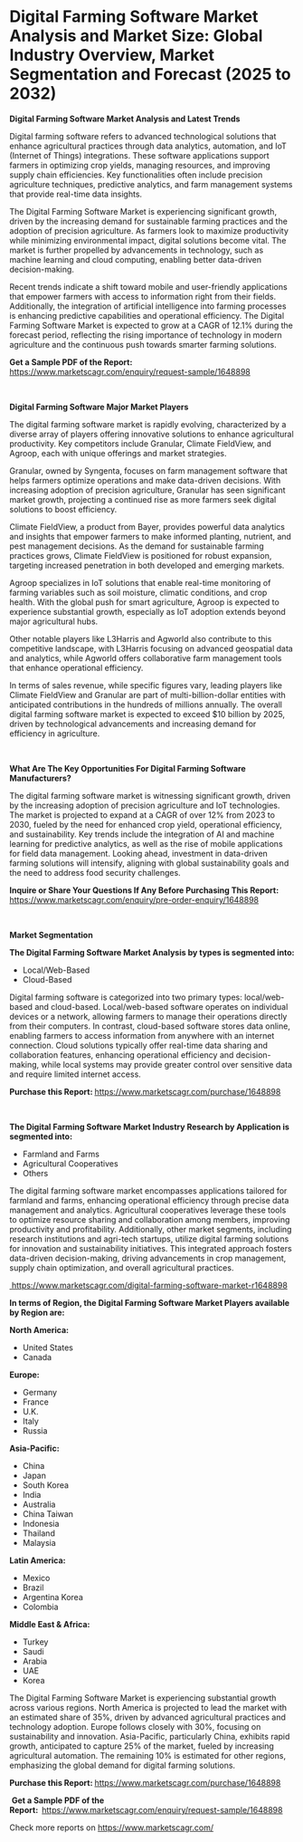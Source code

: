 <p><h1>Digital Farming Software Market Analysis and Market Size: Global Industry Overview, Market Segmentation and Forecast (2025 to 2032)</h1></p><p><strong>Digital Farming Software Market Analysis and Latest Trends</strong></p>
<p><p>Digital farming software refers to advanced technological solutions that enhance agricultural practices through data analytics, automation, and IoT (Internet of Things) integrations. These software applications support farmers in optimizing crop yields, managing resources, and improving supply chain efficiencies. Key functionalities often include precision agriculture techniques, predictive analytics, and farm management systems that provide real-time data insights.</p><p>The Digital Farming Software Market is experiencing significant growth, driven by the increasing demand for sustainable farming practices and the adoption of precision agriculture. As farmers look to maximize productivity while minimizing environmental impact, digital solutions become vital. The market is further propelled by advancements in technology, such as machine learning and cloud computing, enabling better data-driven decision-making.</p><p>Recent trends indicate a shift toward mobile and user-friendly applications that empower farmers with access to information right from their fields. Additionally, the integration of artificial intelligence into farming processes is enhancing predictive capabilities and operational efficiency. The Digital Farming Software Market is expected to grow at a CAGR of 12.1% during the forecast period, reflecting the rising importance of technology in modern agriculture and the continuous push towards smarter farming solutions.</p></p>
<p><strong>Get a Sample PDF of the Report:&nbsp;</strong> <a href="https://www.marketscagr.com/enquiry/request-sample/1648898?utm_campaign=2136&utm_medium=2&utm_source=Github&utm_content=ia&utm_term=09032025&utm_id=digital-farming-software">https://www.marketscagr.com/enquiry/request-sample/1648898</a></p>
<p>&nbsp;</p>
<p><strong>Digital Farming Software Major Market Players</strong></p>
<p><p>The digital farming software market is rapidly evolving, characterized by a diverse array of players offering innovative solutions to enhance agricultural productivity. Key competitors include Granular, Climate FieldView, and Agroop, each with unique offerings and market strategies.</p><p>Granular, owned by Syngenta, focuses on farm management software that helps farmers optimize operations and make data-driven decisions. With increasing adoption of precision agriculture, Granular has seen significant market growth, projecting a continued rise as more farmers seek digital solutions to boost efficiency. </p><p>Climate FieldView, a product from Bayer, provides powerful data analytics and insights that empower farmers to make informed planting, nutrient, and pest management decisions. As the demand for sustainable farming practices grows, Climate FieldView is positioned for robust expansion, targeting increased penetration in both developed and emerging markets.</p><p>Agroop specializes in IoT solutions that enable real-time monitoring of farming variables such as soil moisture, climatic conditions, and crop health. With the global push for smart agriculture, Agroop is expected to experience substantial growth, especially as IoT adoption extends beyond major agricultural hubs.</p><p>Other notable players like L3Harris and Agworld also contribute to this competitive landscape, with L3Harris focusing on advanced geospatial data and analytics, while Agworld offers collaborative farm management tools that enhance operational efficiency.</p><p>In terms of sales revenue, while specific figures vary, leading players like Climate FieldView and Granular are part of multi-billion-dollar entities with anticipated contributions in the hundreds of millions annually. The overall digital farming software market is expected to exceed $10 billion by 2025, driven by technological advancements and increasing demand for efficiency in agriculture.</p></p>
<p>&nbsp;</p>
<p><strong>What Are The Key Opportunities For Digital Farming Software Manufacturers?</strong></p>
<p><p>The digital farming software market is witnessing significant growth, driven by the increasing adoption of precision agriculture and IoT technologies. The market is projected to expand at a CAGR of over 12% from 2023 to 2030, fueled by the need for enhanced crop yield, operational efficiency, and sustainability. Key trends include the integration of AI and machine learning for predictive analytics, as well as the rise of mobile applications for field data management. Looking ahead, investment in data-driven farming solutions will intensify, aligning with global sustainability goals and the need to address food security challenges.</p></p>
<p><strong>Inquire or Share Your Questions If Any Before Purchasing This Report:</strong> <a href="https://www.marketscagr.com/enquiry/pre-order-enquiry/1648898?utm_campaign=2136&utm_medium=2&utm_source=Github&utm_content=ia&utm_term=09032025&utm_id=digital-farming-software">https://www.marketscagr.com/enquiry/pre-order-enquiry/1648898</a></p>
<p>&nbsp;</p>
<p><strong>Market Segmentation</strong></p>
<p><strong>The Digital Farming Software Market Analysis by types is segmented into:</strong></p>
<p><ul><li>Local/Web-Based</li><li>Cloud-Based</li></ul></p>
<p><p>Digital farming software is categorized into two primary types: local/web-based and cloud-based. Local/web-based software operates on individual devices or a network, allowing farmers to manage their operations directly from their computers. In contrast, cloud-based software stores data online, enabling farmers to access information from anywhere with an internet connection. Cloud solutions typically offer real-time data sharing and collaboration features, enhancing operational efficiency and decision-making, while local systems may provide greater control over sensitive data and require limited internet access.</p></p>
<p><strong>Purchase this Report:&nbsp;</strong><a href="https://www.marketscagr.com/purchase/1648898?utm_campaign=2136&utm_medium=2&utm_source=Github&utm_content=ia&utm_term=09032025&utm_id=digital-farming-software">https://www.marketscagr.com/purchase/1648898</a></p>
<p>&nbsp;</p>
<p><strong>The Digital Farming Software Market Industry Research by Application is segmented into:</strong></p>
<p><ul><li>Farmland and Farms</li><li>Agricultural Cooperatives</li><li>Others</li></ul></p>
<p><p>The digital farming software market encompasses applications tailored for farmland and farms, enhancing operational efficiency through precise data management and analytics. Agricultural cooperatives leverage these tools to optimize resource sharing and collaboration among members, improving productivity and profitability. Additionally, other market segments, including research institutions and agri-tech startups, utilize digital farming solutions for innovation and sustainability initiatives. This integrated approach fosters data-driven decision-making, driving advancements in crop management, supply chain optimization, and overall agricultural practices.</p></p>
<p><a href="https://www.marketscagr.com/digital-farming-software-market-r1648898?utm_campaign=2136&utm_medium=2&utm_source=Github&utm_content=ia&utm_term=09032025&utm_id=digital-farming-software">&nbsp;https://www.marketscagr.com/digital-farming-software-market-r1648898</a></p>
<p><strong>In terms of Region, the Digital Farming Software Market Players available by Region are:</strong></p>
<p>
    <p> <strong> North America: </strong>
        <ul>
            <li>United States</li>
            <li>Canada</li>
        </ul>
        </p> 
    <p> <strong> Europe: </strong>
        <ul>
            <li>Germany</li>
            <li>France</li>
            <li>U.K.</li>
            <li>Italy</li>
            <li>Russia</li>
        </ul>
        </p> 
    <p> <strong> Asia-Pacific: </strong>
        <ul>
            <li>China</li>
            <li>Japan</li>
            <li>South Korea</li>
            <li>India</li>
            <li>Australia</li>
            <li>China Taiwan</li>
            <li>Indonesia</li>
            <li>Thailand</li>
            <li>Malaysia</li>
        </ul>
        </p> 
    <p> <strong> Latin America: </strong>
        <ul>
            <li>Mexico</li>
            <li>Brazil</li>
            <li>Argentina Korea</li>
            <li>Colombia</li>
        </ul>
        </p> 
    <p> <strong> Middle East & Africa: </strong>
        <ul>
            <li>Turkey</li>
            <li>Saudi</li>
            <li>Arabia</li>
            <li>UAE</li>
            <li>Korea</li>
        </ul>
    </p>
    </p>
<p><p>The Digital Farming Software Market is experiencing substantial growth across various regions. North America is projected to lead the market with an estimated share of 35%, driven by advanced agricultural practices and technology adoption. Europe follows closely with 30%, focusing on sustainability and innovation. Asia-Pacific, particularly China, exhibits rapid growth, anticipated to capture 25% of the market, fueled by increasing agricultural automation. The remaining 10% is estimated for other regions, emphasizing the global demand for digital farming solutions.</p></p>
<p><strong>Purchase this Report: </strong><a href="https://www.marketscagr.com/purchase/1648898?utm_campaign=2136&utm_medium=2&utm_source=Github&utm_content=ia&utm_term=09032025&utm_id=digital-farming-software">https://www.marketscagr.com/purchase/1648898</a></p>
<p>&nbsp;<strong>Get a Sample PDF of the Report:&nbsp;&nbsp;</strong><a href="https://www.marketscagr.com/enquiry/request-sample/1648898?utm_campaign=2136&utm_medium=2&utm_source=Github&utm_content=ia&utm_term=09032025&utm_id=digital-farming-software">https://www.marketscagr.com/enquiry/request-sample/1648898</a></p>
<p><strong></strong></p>
<p>Check more reports on <a href="https://www.marketscagr.com/?utm_campaign=2136&utm_medium=2&utm_source=Github&utm_content=ia&utm_term=09032025&utm_id=digital-farming-software">https://www.marketscagr.com/</a></p>